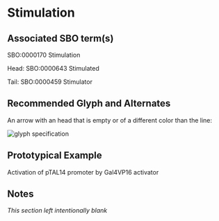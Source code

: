# Stimulation

## Associated SBO term(s)
SBO:0000170 Stimulation

Head: SBO:0000643 Stimulated 

Tail: SBO:0000459 Stimulator

## Recommended Glyph and Alternates
An arrow with an head that is empty or of a different color than the line:

![glyph specification](stimulation-specification.png)

## Prototypical Example

Activation of pTAL14 promoter by Gal4VP16 activator

## Notes
*This section left intentionally blank*
